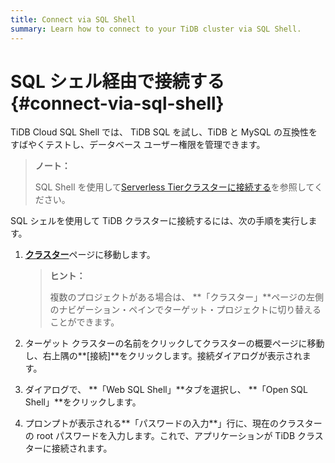 ```yaml
---
title: Connect via SQL Shell
summary: Learn how to connect to your TiDB cluster via SQL Shell.
---
```


# SQL シェル経由で接続する {#connect-via-sql-shell}

TiDB Cloud SQL Shell では、 TiDB SQL を試し、TiDB と MySQL の互換性をすばやくテストし、データベース ユーザー権限を管理できます。

> **ノート：**
>
> SQL Shell を使用して[Serverless Tierクラスターに接続する](/tidb-cloud/connect-to-tidb-cluster.md#serverless-tier)を参照してください。

SQL シェルを使用して TiDB クラスターに接続するには、次の手順を実行します。

1.  [**クラスター**](https://tidbcloud.com/console/clusters)ページに移動します。

    > **ヒント：**
    >
    > 複数のプロジェクトがある場合は、 **「クラスター」**ページの左側のナビゲーション・ペインでターゲット・プロジェクトに切り替えることができます。

2.  ターゲット クラスターの名前をクリックしてクラスターの概要ページに移動し、右上隅の**[接続]**をクリックします。接続ダイアログが表示されます。

3.  ダイアログで、 **「Web SQL Shell」**タブを選択し、 **「Open SQL Shell」**をクリックします。

4.  プロンプトが表示される**「パスワードの入力**」行に、現在のクラスターの root パスワードを入力します。これで、アプリケーションが TiDB クラスターに接続されます。
